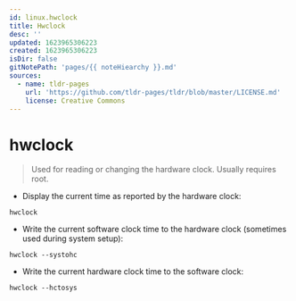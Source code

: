 ```yaml
---
id: linux.hwclock
title: Hwclock
desc: ''
updated: 1623965306223
created: 1623965306223
isDir: false
gitNotePath: 'pages/{{ noteHiearchy }}.md'
sources:
  - name: tldr-pages
    url: 'https://github.com/tldr-pages/tldr/blob/master/LICENSE.md'
    license: Creative Commons
---
```

# hwclock

> Used for reading or changing the hardware clock. Usually requires root.

- Display the current time as reported by the hardware clock:

`hwclock`

- Write the current software clock time to the hardware clock (sometimes used during system setup):

`hwclock --systohc`

- Write the current hardware clock time to the software clock:

`hwclock --hctosys`

